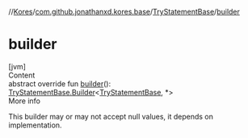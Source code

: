 //[Kores](../../index.md)/[com.github.jonathanxd.kores.base](../index.md)/[TryStatementBase](index.md)/[builder](builder.md)



# builder  
[jvm]  
Content  
abstract override fun [builder](builder.md)(): [TryStatementBase.Builder](-builder/index.md)<[TryStatementBase](index.md), *>  
More info  


This builder may or may not accept null values, it depends on implementation.

  



